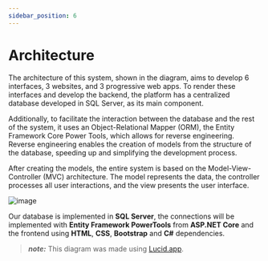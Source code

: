 ```yaml
---
sidebar_position: 6
---
```


# Architecture

The architecture of this system, shown in the diagram, aims to develop 6 interfaces, 3 websites, and 3 progressive web apps. To render these interfaces and develop the backend, the platform has a centralized database developed in SQL Server, as its main component. 

Additionally, to facilitate the interaction between the database and the rest of the system, it uses an Object-Relational Mapper (ORM), the Entity Framework Core Power Tools, which allows for reverse engineering. Reverse engineering enables the creation of models from the structure of the database, speeding up and simplifying the development process. 

After creating the models, the entire system is based on the Model-View-Controller (MVC) architecture. The model represents the data, the controller processes all user interactions, and the view presents the user interface.

<!-- Imagem antiga da arquitetura -->
<!-- ![image](@site/static/img/arquitetura_m.png) -->

<!-- Imagem mais legivel -->
![image](@site/static/img/arquitetura_melhorada_m.png)

<!-- Imagem com improves do canadiano -->
<!-- ![image](@site/static/img/Arquitetura_Canadiano_m.png) -->

Our database is implemented in **SQL Server**, the connections will be implemented with **Entity Framework PowerTools** from **ASP.NET Core** and the frontend using **HTML**, **CSS**, **Bootstrap** and **C#** dependencies.

> **_note:_**  This diagram was made using [Lucid.app](https://lucid.app).